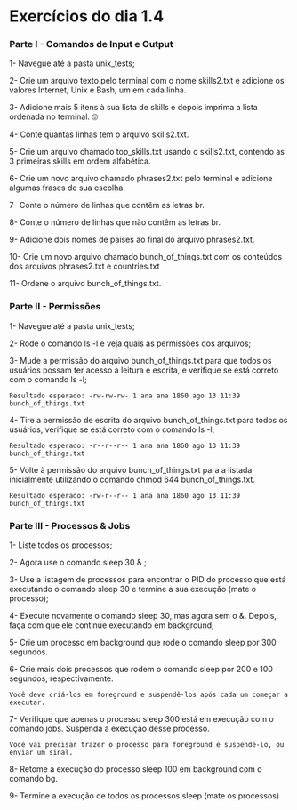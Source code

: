 # Exercícios do dia 1.4

### Parte I - Comandos de Input e Output
1- Navegue até a pasta unix_tests;

2- Crie um arquivo texto pelo terminal com o nome skills2.txt e adicione os valores Internet, Unix e Bash, um em cada linha.

3- Adicione mais 5 itens à sua lista de skills e depois imprima a lista ordenada no terminal. 🤓

4- Conte quantas linhas tem o arquivo skills2.txt.

5- Crie um arquivo chamado top_skills.txt usando o skills2.txt, contendo as 3 primeiras skills em ordem alfabética.

6- Crie um novo arquivo chamado phrases2.txt pelo terminal e adicione algumas frases de sua escolha.

7- Conte o número de linhas que contêm as letras br.

8- Conte o número de linhas que não contêm as letras br.

9- Adicione dois nomes de países ao final do arquivo phrases2.txt.

10- Crie um novo arquivo chamado bunch_of_things.txt com os conteúdos dos arquivos phrases2.txt e countries.txt

11- Ordene o arquivo bunch_of_things.txt.


### Parte II - Permissões

1- Navegue até a pasta unix_tests;

2- Rode o comando ls -l e veja quais as permissões dos arquivos;

3- Mude a permissão do arquivo bunch_of_things.txt para que todos os usuários possam ter acesso à leitura e escrita, e verifique se está correto com o comando ls -l;

    Resultado esperado: -rw-rw-rw- 1 ana ana 1860 ago 13 11:39 bunch_of_things.txt

4- Tire a permissão de escrita do arquivo bunch_of_things.txt para todos os usuários, verifique se está correto com o comando ls -l;
    
    Resultado esperado: -r--r--r-- 1 ana ana 1860 ago 13 11:39 bunch_of_things.txt

5- Volte à permissão do arquivo bunch_of_things.txt para a listada inicialmente utilizando o comando chmod 644 bunch_of_things.txt.

    Resultado esperado: -rw-r--r-- 1 ana ana 1860 ago 13 11:39 bunch_of_things.txt


### Parte III - Processos & Jobs

1- Liste todos os processos;

2- Agora use o comando sleep 30 & ;

3- Use a listagem de processos para encontrar o PID do processo que está executando o comando sleep 30 e termine a sua execução (mate o processo);

4- Execute novamente o comando sleep 30, mas agora sem o &. Depois, faça com que ele continue executando em background;

5- Crie um processo em background que rode o comando sleep por 300 segundos.

6- Crie mais dois processos que rodem o comando sleep por 200 e 100 segundos, respectivamente.

    Você deve criá-los em foreground e suspendê-los após cada um começar a executar.

7- Verifique que apenas o processo sleep 300 está em execução com o comando jobs. Suspenda a execução desse processo.

    Você vai precisar trazer o processo para foreground e suspendê-lo, ou enviar um sinal.

8- Retome a execução do processo sleep 100 em background com o comando bg.

9- Termine a execução de todos os processos sleep (mate os processos)